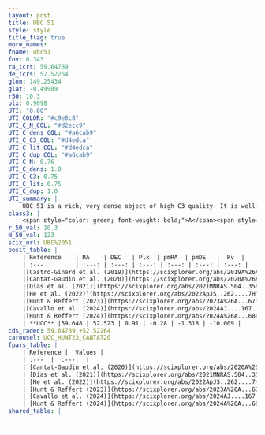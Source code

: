 ```yaml
---
layout: post
title: UBC 51
style: style
title_flag: true
more_names: 
fname: ubc51
fov: 0.343
ra_icrs: 59.64789
de_icrs: 52.52264
glon: 149.25434
glat: -0.49909
r50: 10.3
plx: 0.9098
UTI: "0.80"
UTI_COLOR: "#c9e8c8"
UTI_C_N_COL: "#d2ecc9"
UTI_C_dens_COL: "#a6cab9"
UTI_C_C3_COL: "#d4edca"
UTI_C_lit_COL: "#d4edca"
UTI_C_dup_COL: "#a6cab9"
UTI_C_N: 0.76
UTI_C_dens: 1.0
UTI_C_C3: 0.75
UTI_C_lit: 0.75
UTI_C_dup: 1.0
UTI_summary: |
    UBC 51 is a rich, very dense object of high C3 quality. It is well-studied in the literature.
class3: |
    <span style="color: green; font-weight: bold;">A</span><span style="color: #FFC300; font-weight: bold;">B</span>
r_50_val: 10.3
N_50_val: 123
scix_url: UBC%2051
posit_table: |
    | Reference    | RA    | DEC   | Plx  | pmRA  | pmDE   |  Rv  |
    | :---         | :---: | :---: | :---: | :---: | :---: | :---: |
    |[Castro-Ginard et al. (2019)](https://scixplorer.org/abs/2019A%26A...627A..35C) | 59.668 | 52.559 | 0.881 | -0.232 | -1.366 | -- |
    |[Cantat-Gaudin et al. (2020)](https://scixplorer.org/abs/2020A%26A...640A...1C) | 59.648 | 52.56 | 0.879 | -0.279 | -1.275 | -- |
    |[Dias et al. (2021)](https://scixplorer.org/abs/2021MNRAS.504..356D) | 59.689 | 52.55 | 0.863 | -0.268 | -1.312 | -- |
    |[He et al. (2022)](https://scixplorer.org/abs/2022ApJS..262....7H) | 59.575 | 52.495 | 0.919 | -0.28 | -1.328 | -- |
    |[Hunt & Reffert (2023)](https://scixplorer.org/abs/2023A%26A...673A.114H) | 59.769 | 52.642 | 0.926 | -0.258 | -1.354 | -8.154 |
    |[Cavallo et al. (2024)](https://scixplorer.org/abs/2024AJ....167...12C) | 59.614 | 52.509 | 0.92 | -- | -- | -- |
    |[Hunt & Reffert (2024)](https://scixplorer.org/abs/2024A%26A...686A..42H) | 59.769 | 52.642 | 0.926 | -0.258 | -1.354 | -8.154 |
    | **UCC** |59.648 | 52.523 | 0.91 | -0.28 | -1.318 | -10.009 | 
cds_radec: 59.64789,+52.52264
carousel: UCC_HUNT23_CANTAT20
fpars_table: |
    | Reference |  Values |
    | :---  |  :---:  |
    | [Cantat-Gaudin et al. (2020)](https://scixplorer.org/abs/2020A%26A...640A...1C) | `AVNN=0.79, DMNN=10.11, AgeNN=7` |
    | [Dias et al. (2021)](https://scixplorer.org/abs/2021MNRAS.504..356D) | `Av=1.387, Dist=1111, logage=7.012, [Fe/H]=-0.109` |
    | [He et al. (2022)](https://scixplorer.org/abs/2022ApJS..262....7H) | `A0=1.85, logAge=6.9` |
    | [Hunt & Reffert (2023)](https://scixplorer.org/abs/2023A%26A...673A.114H) | `AV50=1.24, diffAV50=1.761, MOD50=10.091, logAge50=6.777` |
    | [Cavallo et al. (2024)](https://scixplorer.org/abs/2024AJ....167...12C) | `AV50=1.4, dMod50=10.1, logAge50=6.69, [Fe/H]50=-0.2` |
    | [Hunt & Reffert (2024)](https://scixplorer.org/abs/2024A%26A...686A..42H) | `MassJ=333.609` |
shared_table: |
    
---
```

